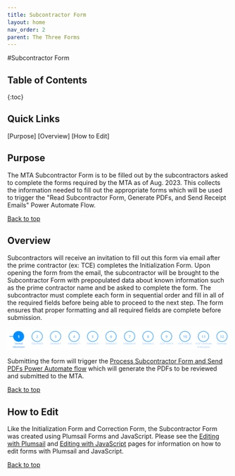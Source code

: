 ```yaml
---
title: Subcontractor Form
layout: home
nav_order: 2
parent: The Three Forms
---
```


#Subcontractor Form

<h2>Table of Contents</h2>
{:toc}

<h2>Quick Links</h2>
[Purpose]
[Overview]
[How to Edit]

<h2>Purpose</h2>

The MTA Subcontractor Form is to be filled out by the subcontractors asked to complete the forms required by the MTA as of Aug. 2023. This collects the information needed to fill out the appropriate forms which will be used to trigger the "Read Subcontractor Form, Generate PDFs, and Send Receipt Emails" Power Automate Flow. 

[Back to top](#top)

<h2>Overview</h2>

Subcontractors will receive an invitation to fill out this form via email after the prime contractor (ex: TCE) completes the Initialization Form. Upon opening the form from the email, the subcontractor will be brought to the Subcontractor Form with prepopulated data about known information such as the prime contractor name and be asked to complete the form. The subcontractor must complete each form in sequential order and fill in all of the required fields before being able to proceed to the next step. The form ensures that proper formatting and all required fields are complete before submission.

![](assets/images/subcontractorForm/wizard.png)

Submitting the form will trigger the [Process Subcontractor Form and Send PDFs Power Automate flow](/flows/processSubcontractorFormAndSendPDFs.html) which will generate the PDFs to be reviewed and submitted to the MTA.

[Back to top](#top)

<h2>How to Edit</h2>

Like the Initialization Form and Correction Form, the Subcontractor Form was created using Plumsail Forms and JavaScript. Please see the [Editing with Plumsail](/editingFormsAndFlows/editWithPlumsail.html) and [Editing with JavaScript](/editingFormsAndFlows/editWithJavaScript.html) pages for information on how to edit forms with Plumsail and JavaScript.

[Back to top](#top)